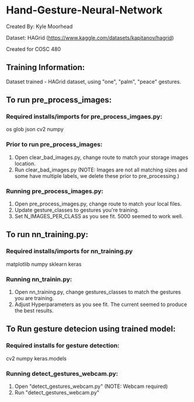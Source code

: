 ﻿# Hand-Gesture-Neural-Network
Created By: Kyle Moorhead

Dataset: HAGrid (https://www.kaggle.com/datasets/kapitanov/hagrid)

Created for COSC 480

## Training Information:
Dataset trained - HAGrid dataset, using "one", "palm", "peace" gestures.

## To run pre_process_images:
### Required installs/imports for pre_process_imgaes.py:
os
glob
json
cv2
numpy

### Prior to run pre_process_images:
1. Open clear_bad_images.py, change route to match your storage images location.
2. Run clear_bad_images.py (NOTE: Images are not all matching sizes and some have multiple labels, we delete these prior to pre_processing.)

### Running pre_process_images.py:
1. Open pre_process_images.py, change route to match your local files.
2. Update gesture_classes to gestures you're training.
3. Set N_IMAGES_PER_CLASS as you see fit. 5000 seemed to work well.

## To run nn_training.py:
### Required installs/imports for nn_training.py
matplotlib
numpy
sklearn
keras

### Running nn_trainin.py:
1. Open nn_training.py, change gestures_classes to match the gestures you are training.
2. Adjust Hyperparameters as you see fit. The current seemed to produce the best results. 

## To Run gesture detecion using trained model:
### Required installs for gesture detection:
cv2
numpy
keras.models

### Running detect_gestures_webcam.py:
1. Open "detect_gestures_webcam.py" (NOTE: Webcam required)
2. Run "detect_gestures_webcam.py" 

